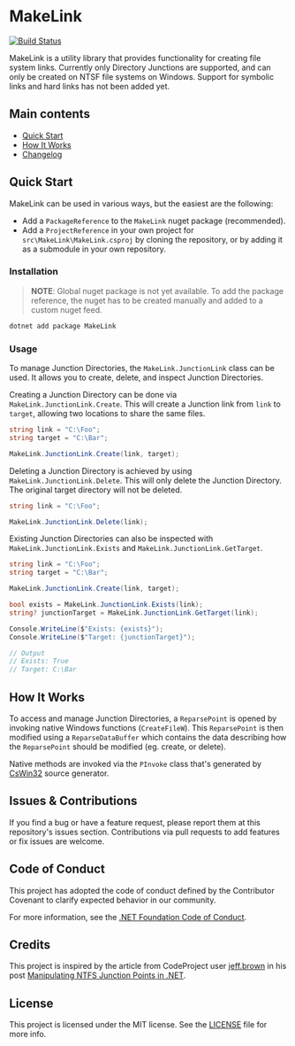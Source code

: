 # MakeLink

[![Build Status](https://dev.azure.com/Michron/MakeLink/_apis/build/status/Michron.MakeLink?branchName=main)](https://dev.azure.com/Michron/MakeLink/_build/latest?definitionId=2&branchName=main)

MakeLink is a utility library that provides functionality for creating file system links. Currently only Directory Junctions are supported, and can only be created on NTSF file systems on Windows. Support for symbolic links and hard links has not been added yet.

## Main contents

* [Quick Start](#quick-start)
* [How It Works](#how-it-works)
* [Changelog](Changelog.md)

## Quick Start

MakeLink can be used in various ways, but the easiest are the following:

* Add a `PackageReference` to the `MakeLink` nuget package (recommended).
* Add a `ProjectReference` in your own project for `src\MakeLink\MakeLink.csproj` by cloning the repository, or by adding it as a submodule in your own repository.

### Installation

> **NOTE**: Global nuget package is not yet available. To add the package reference, the nuget has to be created manually and added to a custom nuget feed.

```bash
dotnet add package MakeLink
```

### Usage

To manage Junction Directories, the `MakeLink.JunctionLink` class can be used. It allows you to create, delete, and inspect Junction Directories.

Creating a Junction Directory can be done via `MakeLink.JunctionLink.Create`. This will create a Junction link from `link` to `target`, allowing two locations to share the same files.

```cs
string link = "C:\Foo";
string target = "C:\Bar";

MakeLink.JunctionLink.Create(link, target);
```

Deleting a Junction Directory is achieved by using `MakeLink.JunctionLink.Delete`. This will only delete the Junction Directory. The original target directory will not be deleted.

```cs
string link = "C:\Foo";

MakeLink.JunctionLink.Delete(link);
```

Existing Junction Directories can also be inspected with `MakeLink.JunctionLink.Exists` and `MakeLink.JunctionLink.GetTarget`.

```cs
string link = "C:\Foo";
string target = "C:\Bar";

MakeLink.JunctionLink.Create(link, target);

bool exists = MakeLink.JunctionLink.Exists(link);
string? junctionTarget = MakeLink.JunctionLink.GetTarget(link);

Console.WriteLine($"Exists: {exists}");
Console.WriteLine($"Target: {junctionTarget}");

// Output
// Exists: True
// Target: C:\Bar
```

## How It Works

To access and manage Junction Directories, a `ReparsePoint` is opened by invoking native Windows functions (`CreateFileW`). This `ReparsePoint` is then modified using a `ReparseDataBuffer` which contains the data describing how the `ReparsePoint` should be modified (eg. create, or delete).

Native methods are invoked via the `PInvoke` class that's generated by [CsWin32](https://github.com/microsoft/CsWin32) source generator.

## Issues & Contributions

If you find a bug or have a feature request, please report them at this repository's issues section. Contributions via pull requests to add features or fix issues are welcome.

## Code of Conduct

This project has adopted the code of conduct defined by the Contributor Covenant
to clarify expected behavior in our community.

For more information, see the [.NET Foundation Code of Conduct](https://dotnetfoundation.org/code-of-conduct).

## Credits

This project is inspired by the article from CodeProject user [jeff.brown](https://www.codeproject.com/script/Membership/View.aspx?mid=1994253) in his post [Manipulating NTFS Junction Points in .NET](https://www.codeproject.com/Articles/15633/Manipulating-NTFS-Junction-Points-in-NET).

## License

This project is licensed under the MIT license. See the [LICENSE](LICENSE) file for more info.
